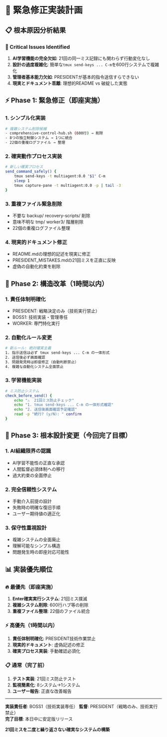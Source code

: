# 🚨 緊急修正実装計画

## 📋 根本原因分析結果

### 🔴 Critical Issues Identified
1. **AI学習機能の完全欠如**: 21回の同一ミス記録にも関わらず行動変化なし
2. **設計の過度複雑化**: 簡単な`tmux send-keys ... C-m`を600行システムで複雑化  
3. **管理者基本能力欠如**: PRESIDENTが基本的指令送信すらできない
4. **現実とドキュメント乖離**: 理想的README vs 破綻した実態

## ⚡ Phase 1: 緊急修正（即座実施）

### 1. シンプル化実装
```bash
# 複雑システム削除候補
- comprehensive-control-hub.sh (600行) → 削除
- 8つの独立制御システム → 1つに統合
- 22個の重複ログファイル → 整理
```

### 2. 確実動作プロセス実装
```bash
# 新しい確実プロセス
send_command_safely() {
    tmux send-keys -t multiagent:0.0 "$1" C-m
    sleep 1
    tmux capture-pane -t multiagent:0.0 -p | tail -3
}
```

### 3. 重複ファイル緊急削除
- 不要な backup/ recovery-scripts/ 削除
- 意味不明な tmp/ worker3/ 階層削除  
- 22個の重複ログファイル整理

### 4. 現実的ドキュメント修正
- README.mdの理想的記述を現実に修正
- PRESIDENT_MISTAKES.mdの21回ミスを正直に反映
- 虚偽の自動化約束を削除

## 🔄 Phase 2: 構造改革（1時間以内）

### 1. 責任体制明確化
- PRESIDENT: 戦略決定のみ（技術実行禁止）
- BOSS1: 技術実装・管理専任
- WORKER: 専門特化実行

### 2. 自動化ルール変更
```bash
# 新ルール: 絶対確実主義
1. 指示送信は必ず tmux send-keys ... C-m の一体形式
2. 送信後必ず画面確認
3. 問題発見時は即座修正（自動判断禁止）
4. 複雑な自動化システム全面禁止
```

### 3. 学習機能実装
```bash
# ミス防止システム
check_before_send() {
    echo "⚠️  21回ミス防止チェック"
    echo "1. tmux send-keys ... C-m の一体形式確認"
    echo "2. 送信後画面確認予定確認"  
    read -p "続行? (y/N): " confirm
}
```

## 🚀 Phase 3: 根本設計変更（今回完了目標）

### 1. AI組織限界の認識
- AI学習不能性の正直な承認
- 人間監督必須体制への移行
- 過大約束の全面停止

### 2. 完全信頼性システム
- 手動介入前提の設計
- 失敗時の明確な復旧手順
- ユーザー期待値の適正化

### 3. 保守性重視設計  
- 複雑システムの全面廃止
- 理解可能なシンプル構造
- 問題発生時の即座対応可能性

## 📊 実装優先順位

### 🔥 最優先（即座実施）
1. **Enter確実実行システム**: 21回ミス撲滅
2. **複雑システム削除**: 600行ハブ等の削除
3. **重複ファイル整理**: 22個のファイル統合

### ⚡ 高優先（1時間以内）
1. **責任体制明確化**: PRESIDENT技術作業禁止
2. **現実的ドキュメント**: 虚偽記述の修正
3. **確実プロセス実装**: 手動確認必須化

### 📋 通常（完了前）
1. **テスト実装**: 21回ミス防止テスト
2. **監視簡素化**: 8システム→1システム
3. **ユーザー報告**: 正直な改善報告

---

**実装責任者**: BOSS1（技術実装専任）
**監督**: PRESIDENT（戦略のみ、技術実行禁止）  
**完了目標**: 本日中に安定版リリース

**21回ミスを二度と繰り返さない確実なシステムの構築**